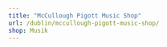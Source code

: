 ```yaml
---
title: "McCullough Pigott Music Shop"
url: /dublin/mccullough-pigott-music-shop/
shop: Musik
---
```

